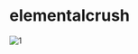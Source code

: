 # elementalcrush
![1](https://github.com/theayazdevs/elementalcrush/assets/144191184/c88e4407-3866-4430-aba9-c52ee8beb5f5)

